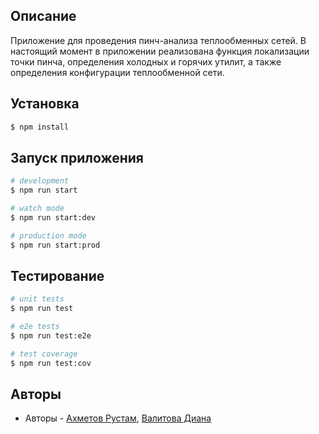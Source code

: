 ## Описание

Приложение для проведения пинч-анализа теплообменных сетей. В настоящий момент в приложении реализована функция локализации точки пинча, определения холодных и горячих утилит, а также определения конфигурации теплообменной сети.

## Установка

```bash
$ npm install
```

## Запуск приложения

```bash
# development
$ npm run start

# watch mode
$ npm run start:dev

# production mode
$ npm run start:prod
```

## Тестирование

```bash
# unit tests
$ npm run test

# e2e tests
$ npm run test:e2e

# test coverage
$ npm run test:cov
```

## Авторы

- Авторы - [Ахметов Рустам](ahmetov.rustam2011@gmail.com), [Валитова Диана](v25diana@mail.ru)
